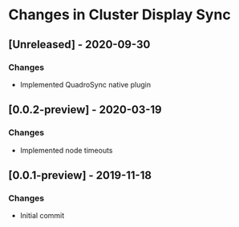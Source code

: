 # Changes in Cluster Display Sync

## [Unreleased] - 2020-09-30
### Changes
- Implemented QuadroSync native plugin

## [0.0.2-preview] - 2020-03-19
### Changes
- Implemented node timeouts

## [0.0.1-preview] - 2019-11-18
### Changes
- Initial commit
